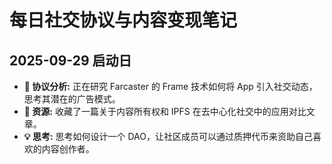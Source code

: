 # 每日社交协议与内容变现笔记

## 2025-09-29 启动日

* **📱 协议分析:** 正在研究 Farcaster 的 Frame 技术如何将 App 引入社交动态，思考其潜在的广告模式。
* **🔗 资源:** 收藏了一篇关于内容所有权和 IPFS 在去中心化社交中的应用对比文章。
* **💡 思考:** 思考如何设计一个 DAO，让社区成员可以通过质押代币来资助自己喜欢的内容创作者。
